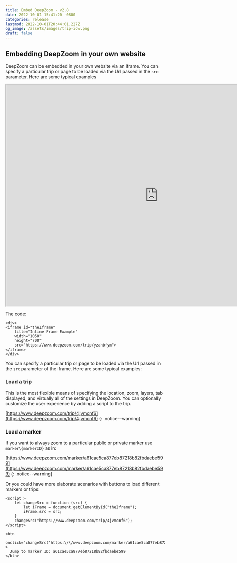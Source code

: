 ```yaml
---
title: Embed DeepZoom - v2.8
date: 2022-10-01 15:41:20 -0800
categories: release 
lastmod: 2022-10-01T20:44:01.227Z
og_image: /assets/images/trip-icw.png
draft: false
---
```

## Embedding DeepZoom in your own website

DeepZoom can be embedded in your own website via an iframe.  You can specify a particular trip or page to be loaded via the Url passed in the `src` parameter.
Here are some typical examples

<div>
<iframe id="theIframe"
    title="DeepZoom embedded"
    width="960"
    height="700"
    src="https://www.deepzoom.com/trip/yzahbfym">
</iframe>
</div>

The code:
```
<div>
<iframe id="theIframe"
    title="Inline Frame Example"
    width="1050"
    height="700"
    src="https://www.deepzoom.com/trip/yzahbfym">
</iframe>
</div>
```

You can specify a particular trip or page to be loaded via the Url passed in the `src` parameter of the iframe.
Here are some typical examples:

### Load a trip
This is the most flexible means of specifying the location, zoom, layers, tab displayed, and virtually all of the settings in DeepZoom.
You can optionally customize the user experience by adding a script to the trip.

[https://www.deepzoom.com/trip/4jvmcnf6](https://www.deepzoom.com/trip/4jvmcnf6)
{: .notice--warning}

### Load a marker
If you want to always zoom to a particular public or private marker use `marker\{markerID}` as in:

[https://www.deepzoom.com/marker/a61cae5ca877eb87218b82fbdaebe599](https://www.deepzoom.com/marker/a61cae5ca877eb87218b82fbdaebe599)
{: .notice--warning}

Or you could have more elaborate scenarios with buttons to load different markers or trips:

```
<script >
    let changeSrc = function (src) {
        let iFrame = document.getElementById("theIframe");
        iFrame.src = src;
    }
    changeSrc("https://www.deepzoom.com/trip/4jvmcnf6");
</script>

<btn 
  onclick="changeSrc('https:\/\/www.deepzoom.com/marker/a61cae5ca877eb87218b82fbdaebe599')" > 
  Jump to marker ID: a61cae5ca877eb87218b82fbdaebe599 
</btn>
```


